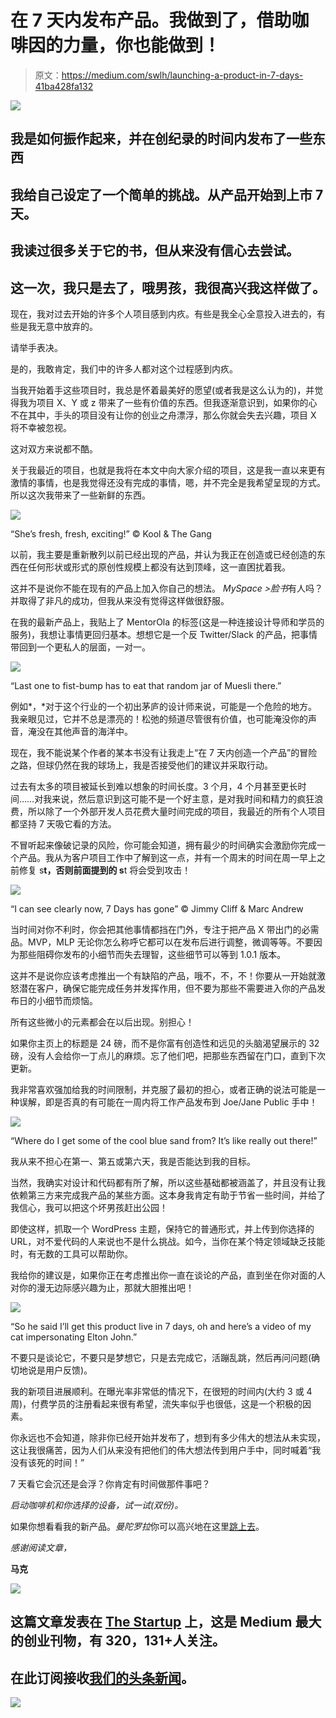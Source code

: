 # 在 7 天内发布产品。我做到了，借助咖啡因的力量，你也能做到！

> 原文：<https://medium.com/swlh/launching-a-product-in-7-days-41ba428fa132>

![](img/875e5090ec9bf30f3931cb53fea2f7f3.png)

## 我是如何振作起来，并在创纪录的时间内发布了一些东西

## 我给自己设定了一个简单的挑战。从产品开始到上市 7 天。

## 我读过很多关于它的书，但从来没有信心去尝试。

## 这一次，我只是去了，哦男孩，我很高兴我这样做了。

现在，我对过去开始的许多个人项目感到内疚。有些是我全心全意投入进去的，有些是我无意中放弃的。

请举手表决。

是的，我敢肯定，我们中的许多人都对这个过程感到内疚。

当我开始着手这些项目时，我总是怀着最美好的愿望(或者我是这么认为的)，并觉得我为项目 X、Y 或 z 带来了一些有价值的东西。但我逐渐意识到，如果你的心不在其中，手头的项目没有让你的创业之舟漂浮，那么你就会失去兴趣，项目 X 将不幸被忽视。

这对双方来说都不酷。

关于我最近的项目，也就是我将在本文中向大家介绍的项目，这是我一直以来更有激情的事情，也是我觉得还没有完成的事情，嗯，并不完全是我希望呈现的方式。所以这次我带来了一些新鲜的东西。

![](img/abceaba422776e1f5d61107454b84f1c.png)

“She’s fresh, fresh, exciting!” © Kool & The Gang

以前，我主要是重新散列以前已经出现的产品，并认为我正在创造或已经创造的东西在任何形状或形式的原创性规模上都没有达到顶峰，这一直困扰着我。

这并不是说你不能在现有的产品上加入你自己的想法。 *MySpace >脸书*有人吗？并取得了非凡的成功，但我从来没有觉得这样做很舒服。

在我的最新产品上，我贴上了 MentorOla 的标签(这是一种连接设计导师和学员的服务)，我想让事情更回归基本。想想它是一个反 Twitter/Slack 的产品，把事情带回到一个更私人的层面，一对一。

![](img/b31160e8657ef2bf13994c66c3915433.png)

“Last one to fist-bump has to eat that random jar of Muesli there.”

例如*，*对于这个行业的一个初出茅庐的设计师来说，可能是一个危险的地方。我亲眼见过，它并不总是漂亮的！松弛的频道尽管很有价值，也可能淹没你的声音，淹没在其他声音的海洋中。

现在，我不能说某个作者的某本书没有让我走上“在 7 天内创造一个产品”的冒险之路，但球仍然在我的球场上，我是否接受他们的建议并采取行动。

过去有太多的项目被延长到难以想象的时间长度。3 个月，4 个月甚至更长时间……对我来说，然后意识到这可能不是一个好主意，是对我时间和精力的疯狂浪费，所以除了一个外部开发人员花费大量时间完成的项目，我最近的所有个人项目都坚持 7 天吸它看的方法。

不冒听起来像破记录的风险，你可能会知道，拥有最少的时间确实会激励你完成一个产品。我从为客户项目工作中了解到这一点，并有一个周末的时间在周一早上之前修复 s**t，否则前面提到的 s**t 将会受到攻击！

![](img/ff4ec2e95dabe41b5bc7efda743dd567.png)

“I can see clearly now, 7 Days has gone” © Jimmy Cliff & Marc Andrew

当时间对你不利时，你会把其他事情都挡在门外，专注于把产品 X 带出门的必需品。MVP，MLP 无论你怎么称呼它都可以在发布后进行调整，微调等等。不要因为那些阻碍你发布的小细节而失去理智，这些细节可以等到 1.0.1 版本。

这并不是说你应该考虑推出一个有缺陷的产品，哦不，不，不！你要从一开始就激怒潜在客户，确保它能完成任务并发挥作用，但不要为那些不需要进入你的产品发布日的小细节而烦恼。

所有这些微小的元素都会在以后出现。别担心！

如果你主页上的标题是 24 磅，而不是你富有创造性和远见的头脑渴望展示的 32 磅，没有人会给你一丁点儿的麻烦。忘了他们吧，把那些东西留在门口，直到下次更新。

我非常喜欢强加给我的时间限制，并克服了最初的担心，或者正确的说法可能是一种误解，即是否真的有可能在一周内将工作产品发布到 Joe/Jane Public 手中！

![](img/ef5d3bbbdbdff31acf1f5a75f65b7550.png)

“Where do I get some of the cool blue sand from? It’s like really out there!”

我从来不担心在第一、第五或第六天，我是否能达到我的目标。

当然，我确实对设计和代码都有所了解，所以这些基础都被涵盖了，并且没有让我依赖第三方来完成我产品的某些方面。这本身我肯定有助于节省一些时间，并给了我信心，我可以把这个坏男孩赶出公园！

即使这样，抓取一个 WordPress 主题，保持它的普通形式，并上传到你选择的 URL，对不爱代码的人来说也不是什么挑战。如今，当你在某个特定领域缺乏技能时，有无数的工具可以帮助你。

我给你的建议是，如果你正在考虑推出你一直在谈论的产品，直到坐在你对面的人对你的漫无边际感兴趣为止，那就大胆推出吧！

![](img/9be06213716928b299fe6a90b0f90916.png)

“So he said I’ll get this product live in 7 days, oh and here’s a video of my cat impersonating Elton John.”

不要只是谈论它，不要只是梦想它，只是去完成它，活蹦乱跳，然后再问问题(确切地说是用户反馈)。

我的新项目进展顺利。在曝光率非常低的情况下，在很短的时间内(大约 3 或 4 周)，付费学员的注册看起来很有希望，流失率似乎也很低，这是一个积极的因素。

你永远也不会知道，除非你已经开始并发布了，想到有多少伟大的想法从未实现，这让我很痛苦，因为人们从来没有把他们的伟大想法传到用户手中，同时喊着“我没有该死的时间！”

7 天看它会沉还是会浮？你肯定有时间做那件事吧？

*启动咖啡机和你选择的设备，试一试(双份)。*

如果你想看看我的新产品。*曼陀罗拉*你可以高兴地在这里[跳上去](https://mentorola.com)。

*感谢阅读文章，*

**马克**

[![](img/308a8d84fb9b2fab43d66c117fcc4bb4.png)](https://medium.com/swlh)

## 这篇文章发表在 [The Startup](https://medium.com/swlh) 上，这是 Medium 最大的创业刊物，有 320，131+人关注。

## 在此订阅接收[我们的头条新闻](http://growthsupply.com/the-startup-newsletter/)。

[![](img/b0164736ea17a63403e660de5dedf91a.png)](https://medium.com/swlh)